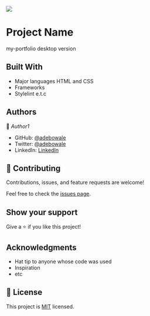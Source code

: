 ![](https://img.shields.io/badge/Microverse-blueviolet)

# Project Name

my-portfolio desktop version  


## Built With

- Major languages HTML and CSS
- Frameworks
- Stylelint e.t.c

## Authors

👤 *Author1*

- GitHub: [@adebowale](https://github.com/adebowale)
- Twitter: [@adebowale](https://twitter.com/adebowale)
- LinkedIn: [LinkedIn](https://linkedin.com/in/adebowale)



## 🤝 Contributing

Contributions, issues, and feature requests are welcome!

Feel free to check the [issues page](../../issues/).

## Show your support

Give a ⭐ if you like this project!

## Acknowledgments

- Hat tip to anyone whose code was used
- Inspiration
- etc

## 📝 License

This project is [MIT](./MIT.md) licensed.